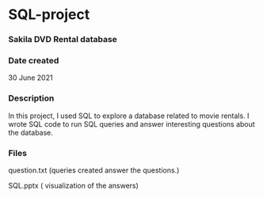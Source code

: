 # SQL-project
### Sakila DVD Rental database

### Date created 
30 June 2021

### Description
In this project, I used SQL to explore a database related to movie rentals. I wrote SQL code to run SQL queries and answer interesting questions about the database.

### Files
question.txt (queries created answer the questions.)

SQL.pptx ( visualization of the answers) 
